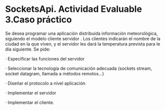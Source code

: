 # SocketsApi. Actividad Evaluable 3.Caso práctico

Se desea programar una aplicación distribuida información meteorológica, siguiendo el modelo cliente servidor . Los clientes indicarán el nombre de la ciudad en la que viven, y el servidor les dará la temperatura prevista para le día siguiente. Se pide:

  · Especificar las funciones del servidor
  
  · Seleccionar la tecnología de comunicación adecuada (sockets stream, socket datagram, llamada a métodos remotos...)
  
  · Diseñar el protocolo a nivel aplicación
  
  · Implementar el servidor
  
  · Implementar el cliente.
 
